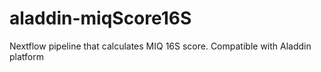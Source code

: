 # aladdin-miqScore16S
Nextflow pipeline that calculates MIQ 16S score. Compatible with Aladdin platform
